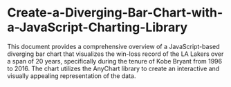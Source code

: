 # Create-a-Diverging-Bar-Chart-with-a-JavaScript-Charting-Library
This document provides a comprehensive overview of a JavaScript-based diverging bar chart that visualizes the win-loss record of the LA Lakers over a span of 20 years, specifically during the tenure of Kobe Bryant from 1996 to 2016. The chart utilizes the AnyChart library to create an interactive and visually appealing representation of the data.
